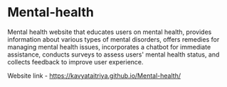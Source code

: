 # Mental-health
Mental health website that educates users on mental health, provides information about various types of mental disorders, offers remedies for managing mental health issues, incorporates a chatbot for immediate assistance, conducts surveys to assess users' mental health status, and collects feedback to improve user experience.

Website link - https://kavyataitriya.github.io/Mental-health/
